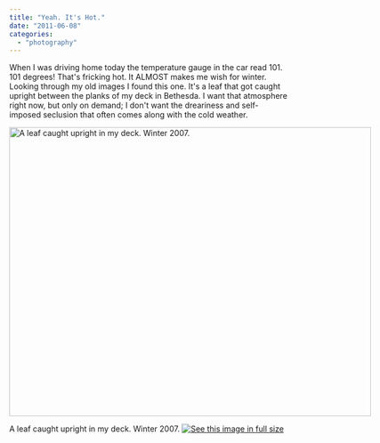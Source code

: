 ```yaml
---
title: "Yeah. It's Hot."
date: "2011-06-08"
categories: 
  - "photography"
---
```

When I was driving home today the temperature gauge in the car read 101. 101 degrees! That's fricking hot. It ALMOST makes me wish for winter. Looking through my old images I found this one. It's a leaf that got caught upright between the planks of my deck in Bethesda. I want that atmosphere right now, but only on demand; I don't want the dreariness and self-imposed seclusion that often comes along with the cold weather. 

<div class='wp-caption aligncenter' style='width: 660px; margin-left: auto; margin-right: auto;'>
<img width='650px' height='520px' alt="A leaf caught upright in my deck. Winter 2007." title='A leaf caught upright in my deck. Winter 2007.' src='/uploads/2011/06/random/Random_009_m.jpg'>
<p class='wp-caption-text'>A leaf caught upright in my deck. Winter 2007. <a href='/uploads/2011/06/random/Random_009_l.jpg'><img alt='See this image in full size' src='/static/fs_img.jpg' /></a></p>
</div>

